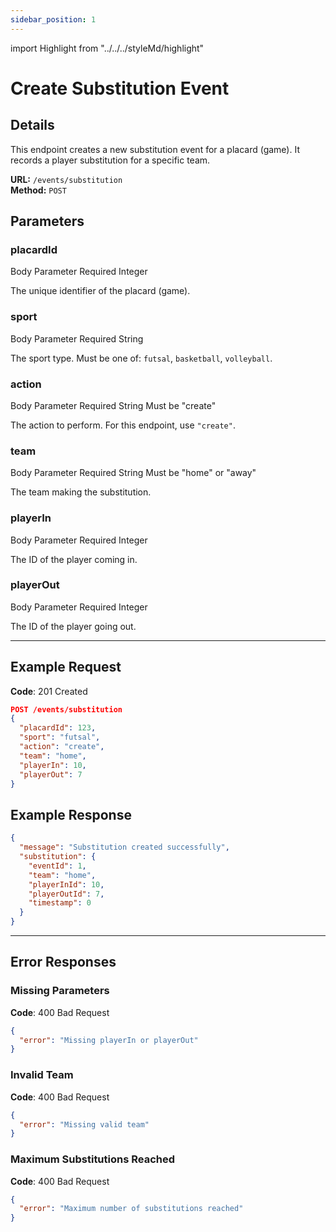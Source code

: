 ```yaml
---
sidebar_position: 1
---
```

import Highlight from "../../../styleMd/highlight"

# Create Substitution Event

## Details

This endpoint creates a new substitution event for a placard (game). It records a player substitution for a specific team.

**URL:** `/events/substitution`  
**Method:** `POST`  

## Parameters

### placardId
<Highlight level="info">Body Parameter</Highlight>
<Highlight level="danger">Required</Highlight>
<Highlight level="note">Integer</Highlight>

The unique identifier of the placard (game).

### sport
<Highlight level="info">Body Parameter</Highlight>
<Highlight level="danger">Required</Highlight>
<Highlight level="note">String</Highlight>

The sport type. Must be one of: `futsal`, `basketball`, `volleyball`.

### action
<Highlight level="info">Body Parameter</Highlight>
<Highlight level="danger">Required</Highlight>
<Highlight level="note">String</Highlight>
<Highlight level="caution" inline>Must be "create"</Highlight>

The action to perform. For this endpoint, use `"create"`.

### team
<Highlight level="info">Body Parameter</Highlight>
<Highlight level="danger">Required</Highlight>
<Highlight level="note">String</Highlight>
<Highlight level="caution" inline>Must be "home" or "away"</Highlight>

The team making the substitution.

### playerIn
<Highlight level="info">Body Parameter</Highlight>
<Highlight level="danger">Required</Highlight>
<Highlight level="note">Integer</Highlight>

The ID of the player coming in.

### playerOut
<Highlight level="info">Body Parameter</Highlight>
<Highlight level="danger">Required</Highlight>
<Highlight level="note">Integer</Highlight>

The ID of the player going out.

---

## Example Request

**Code**: <Highlight level="success" inline>201 Created</Highlight>

```json
POST /events/substitution
{
  "placardId": 123,
  "sport": "futsal",
  "action": "create",
  "team": "home",
  "playerIn": 10,
  "playerOut": 7
}
```

## Example Response

```json
{
  "message": "Substitution created successfully",
  "substitution": {
    "eventId": 1,
    "team": "home",
    "playerInId": 10,
    "playerOutId": 7,
    "timestamp": 0
  }
}
```

---

## Error Responses

### Missing Parameters

**Code**: <Highlight level="danger" inline>400 Bad Request</Highlight>

```json
{
  "error": "Missing playerIn or playerOut"
}
```

### Invalid Team

**Code**: <Highlight level="danger" inline>400 Bad Request</Highlight>

```json
{
  "error": "Missing valid team"
}
```

### Maximum Substitutions Reached

**Code**: <Highlight level="danger" inline>400 Bad Request</Highlight>

```json
{
  "error": "Maximum number of substitutions reached"
}
```